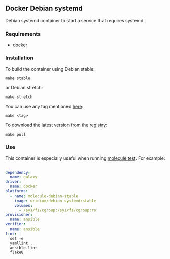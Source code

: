 Docker Debian systemd
--

Debian systemd container to start a service that requires systemd.

### Requirements

* docker

### Installation

To build the container using Debian stable:

    make stable

or Debian stretch:

    make stretch

You can use any tag mentioned [here](https://hub.docker.com/_/debian):

    make <tag>

To download the latest version from the [registry](https://hub.docker.com/r/uridium/debian-systemd/):

    make pull

### Use

This container is especially useful when running [molecule test](https://molecule.readthedocs.io/en/latest/examples.html#systemd-container). For example:

```yaml
---
dependency:
  name: galaxy
driver:
  name: docker
platforms:
  - name: molecule-debian-stable
    image: uridium/debian-systemd:stable
    volumes:
      - /sys/fs/cgroup:/sys/fs/cgroup:ro
provisioner:
  name: ansible
verifier:
  name: ansible
lint: |
  set -e
  yamllint .
  ansible-lint
  flake8
```
